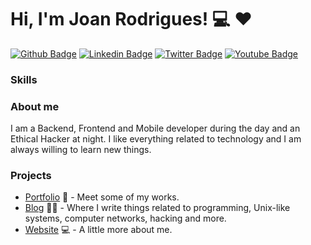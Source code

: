 # Hi, I'm Joan Rodrigues! 💻 ❤️

[![Github Badge](https://img.shields.io/badge/-Github-000?style=flat-square&logo=Github&logoColor=white&link=https://github.com/fagnerpsantos)](https://github.com/joanrodriguesm)
[![Linkedin Badge](https://img.shields.io/badge/-LinkedIn-blue?style=flat-square&logo=Linkedin&logoColor=white&link=https://www.linkedin.com/in/fagnerpsantos/)](https://www.linkedin.com/in/joanrodrigues/)
[![Twitter Badge](https://img.shields.io/badge/-Twitter-1ca0f1?style=flat-square&labelColor=1ca0f1&logo=twitter&logoColor=white&link=https://twitter.com/fagnerpsantos)](https://twitter.com/joanrodriguesm)
[![Youtube Badge](https://img.shields.io/badge/-YouTube-ff0000?style=flat-square&labelColor=ff0000&logo=youtube&logoColor=white&link=https://www.youtube.com/user/TreinaWeb)](https://www.youtube.com/channel/UCbeQ6QZT0dUjisENtK6dqBg)

### Skills

### About me
I am a Backend, Frontend and Mobile developer during the day and an Ethical Hacker at night. I like everything related to technology and I am always willing to learn new things.

### Projects
- [Portfolio](https://joanrodrigues.com/portifolio) 📱 - Meet some of my works.
- [Blog](https://joanrodrigues.com/blog/) ✍🏼 - Where I write things related to programming, Unix-like systems, computer networks, hacking and more.
- [Website](https://joanrodrigues.com/) 💻 - A little more about me.

